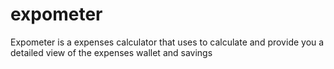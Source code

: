 # expometer
Expometer is a expenses calculator that uses to calculate and provide you a detailed view of the expenses wallet and savings
